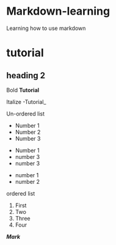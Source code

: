 # Markdown-learning
Learning how to use markdown

# tutorial
## heading 2

Bold
**Tutorial**

Italize
-Tutorial_

Un-ordered list
- Number 1
- Number 2
- Number 3

* Number 1
* number 3
* number 3

+ number 1
+ number 2

ordered list

1. First
2. Two
3. Three
4. Four

**_Mark_**


